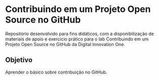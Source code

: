 
# Contribuindo em um Projeto Open Source no GitHub

Repositório desenvolvido para fins didáticos, com a disponibilização de materiais de apoio e exercício prático para o lab Contribuindo em um Projeto Open Source no GitHub da Digital Innovation One.


## Objetivo
Aprender o básico sobre contribuição no GitHub.